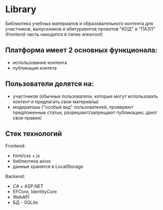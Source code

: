 # Library
Библиотека учебных материалов и образовательного контента для участников, выпускников и абитуриентов проектов "КОД" и "ПАЗЛ" (frontend-часть находится в папке wwwroot)

## Платформа имеет 2 основных функционала: 
- использование контента
- публикация контета

## Пользователи делятся на: 
- участников (обычные пользователи, которые могут использовать контент и предлагать свои материалы)
- модераторы ("особый вид" пользователей, проверяют предложенные статьи, разрешают/запрещают публикацию, дают свои правки)

## Стек технологий
Frontend:
- html/css + js
- библиотека axios
- данные хранятся в LocalStorage
  
Backend:
- C# + ASP.NET
- EFCore, IdentityCore
- WebAPI
- БД - SQLite
